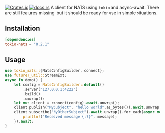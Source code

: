 [![Crates.io](https://img.shields.io/crates/v/tokio-nats.svg)](https://crates.io/crates/tokio-nats)
[![docs.rs](https://docs.rs/tokio-nats/badge.svg)](https://docs.rs/tokio-nats)
A client for NATS using `tokio` and async-await.
There are still features missing, but it should be ready for use in simple situations.
## Installation
```toml
[dependencies]
tokio-nats = "0.2.1"
```
## Usage
```rust
use tokio_nats::{NatsConfigBuilder, connect};
use futures_util::StreamExt;
async fn demo() {
    let config = NatsConfigBuilder::default()
        .server("127.0.0.1:4222")
        .build()
        .unwrap();
    let mut client = connect(config).await.unwrap();
    client.publish("MySubject", "hello world".as_bytes()).await.unwrap();
    client.subscribe("MyOtherSubject").await.unwrap().for_each(async move |message| {
        println!("Received message {:?}", message);
    }).await;
}
```